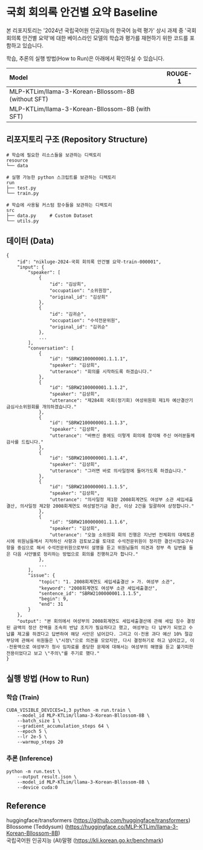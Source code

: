 # 국회 회의록 안건별 요약 Baseline
본 리포지토리는 '2024년 국립국어원 인공지능의 한국어 능력 평가' 상시 과제 중 '국회 회의록 안건별 요약'에 대한 베이스라인 모델의 학습과 평가를 재현하기 위한 코드를 포함하고 있습니다.  

학습, 추론의 실행 방법(How to Run)은 아래에서 확인하실 수 있습니다.   

|Model|ROUGE-1|
|:---|---|
|MLP-KTLim/llama-3-Korean-Bllossom-8B (without SFT)||
|MLP-KTLim/llama-3-Korean-Bllossom-8B (with SFT)||

## 리포지토리 구조 (Repository Structure)
```
# 학습에 필요한 리소스들을 보관하는 디렉토리
resource
└── data

# 실행 가능한 python 스크립트를 보관하는 디렉토리
run
├── test.py
└── train.py

# 학습에 사용될 커스텀 함수들을 보관하는 디렉토리
src
├── data.py     # Custom Dataset
└── utils.py
```

## 데이터 (Data)
```
{
    "id": "nikluge-2024-국회 회의록 안건별 요약-train-000001",
    "input": {
        "speaker": [
            {
                "id": "김상희",
                "occupation": "소위원장",
                "original_id": "김상희"
            },
            {
                "id": "김귀순",
                "occupation": "수석전문위원",
                "original_id": "김귀순"
            },
            ...
        ],
        "conversation": [
            {
                "id": "SBRW2100000001.1.1.1",
                "speaker": "김상희",
                "utterance": "회의를 시작하도록 하겠습니다."
            },
            {
                "id": "SBRW2100000001.1.1.2",
                "speaker": "김상희",
                "utterance": "제284회 국회(정기회) 여성위원회 제1차 예산결산기금심사소위원회를 개의하겠습니다."
            },
            {
                "id": "SBRW2100000001.1.1.3",
                "speaker": "김상희",
                "utterance": "바쁘신 중에도 이렇게 회의에 참석해 주신 여러분들께 감사를 드립니다."
            },
            {
                "id": "SBRW2100000001.1.1.4",
                "speaker": "김상희",
                "utterance": "그러면 바로 의사일정에 들어가도록 하겠습니다."
            },
            {
                "id": "SBRW2100000001.1.1.5",
                "speaker": "김상희",
                "utterance": "의사일정 제1항 2008회계연도 여성부 소관 세입세출결산, 의사일정 제2항 2008회계연도 여성발전기금 결산, 이상 2건을 일괄하여 상정합니다."
            },
            {
                "id": "SBRW2100000001.1.1.6",
                "speaker": "김상희",
                "utterance": "오늘 소위원회 회의 진행은 지난번 전체회의 대체토론 시에 위원님들께서 지적하신 사항과 검토보고를 토대로 수석전문위원이 정리한 결산시정요구사항을 중심으로 해서 수석전문위원으로부터 설명을 듣고 위원님들의 의견과 정부 측 답변을 들은 다음 사안별로 정리하는 방법으로 회의를 진행하고자 합니다."
            },
            ...
        ],
        "issue": {
            "topic": "1. 2008회계연도 세입세출결산 > 가. 여성부 소관",
            "keyword": "2008회계연도 여성부 소관 세입세출결산",
            "sentence_id": "SBRW2100000001.1.1.5",
            "begin": 9,
            "end": 31
        }
    },
    "output": "본 회의에서 여성부의 2008회계연도 세입세출결산에 관해 세입 징수 결정된 금액의 정산 잔액을 조속히 반납 조치가 필요하다고 했고, 여성부는 다 납부가 되었고 수납률 제고를 하겠다고 답변하여 해당 사안은 넘어갔다. 그리고 이·전용 과다 예산 10% 절감 부당에 관해서 위원들은 \"시정\"으로 의견을 모았지만, 다시 결정하기로 하고 넘어갔고, 이·전용액으로 여성부가 청사 임차료를 충당한 문제에 대해서는 여성부의 해명을 듣고 불가피한 전용이었다고 보고 \"주의\"를 주기로 했다."
}
```

## 실행 방법 (How to Run)
### 학습 (Train)
```
CUDA_VISIBLE_DEVICES=1,3 python -m run.train \
    --model_id MLP-KTLim/llama-3-Korean-Bllossom-8B \
    --batch_size 1 \
    --gradient_accumulation_steps 64 \
    --epoch 5 \
    --lr 2e-5 \
    --warmup_steps 20
```

### 추론 (Inference)
```
python -m run.test \
    --output result.json \
    --model_id MLP-KTLim/llama-3-Korean-Bllossom-8B \
    --device cuda:0
```

## Reference

huggingface/transformers (https://github.com/huggingface/transformers)  
Bllossome (Teddysum) (https://huggingface.co/MLP-KTLim/llama-3-Korean-Bllossom-8B)  
국립국어원 인공지능 (AI)말평 (https://kli.korean.go.kr/benchmark)  
